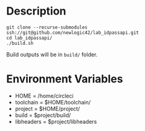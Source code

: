 # Description

```
git clone --recurse-submodules ssh://git@github.com/newlogic42/lab_idpassapi.git
cd lab_idpassapi/
./build.sh
```

Build outputs will be in `build/` folder. 

# Environment Variables 

- HOME       = /home/circleci
- toolchain  = $HOME/toolchain/
- project    = $HOME/project/
- build      = $project/build/
- libheaders = $project/libheaders


